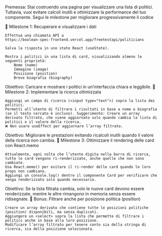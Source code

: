 Premessa: Stai costruendo una pagina per visualizzare una lista di politici. Tuttavia, vuoi evitare calcoli inutili e ottimizzare la
performance del tuo componente. Segui le milestone per migliorare progressivamente il codice

📌 Milestone 1: Recuperare e visualizzare i dati

    Effettua una chiamata API a
    https://boolean-spec-frontend.vercel.app/freetestapi/politicians

    Salva la risposta in uno stato React (useState).

    Mostra i politici in una lista di card, visualizzando almeno le seguenti proprietà:
        Nome (name)
        Immagine (image)
        Posizione (position)
        Breve biografia (biography)

Obiettivo: Caricare e mostrare i politici in un’interfaccia chiara e leggibile.
📌 Milestone 2: Implementare la ricerca ottimizzata

    Aggiungi un campo di ricerca (<input type="text">) sopra la lista dei politici.
    Permetti all’utente di filtrare i risultati in base a nome o biografia (se il testo cercato è incluso). Suggerimento: Creare un array derivato filtrato, che viene aggiornato solo quando cambia la lista di politici o il valore della ricerca.
    ❌ Non usare useEffect per aggiornare l’array filtrato.

Obiettivo: Migliorare le prestazioni evitando ricalcoli inutili quando il valore della ricerca non cambia.
📌 Milestone 3: Ottimizzare il rendering delle card con React.memo

    Attualmente, ogni volta che l’utente digita nella barra di ricerca, tutte le card vengono ri-renderizzate, anche quelle che non sono cambiate.
    Usa React.memo() per evitare il ri-render delle card quando le loro props non cambiano.
    Aggiungi un console.log() dentro il componente Card per verificare che venga renderizzato solo quando necessario.

Obiettivo: Se la lista filtrata cambia, solo le nuove card devono essere renderizzate, mentre le altre rimangono in memoria senza essere ridisegnate.
🎯 Bonus: Filtrare anche per posizione politica (position)

    Creare un array derivato che contiene tutte le posizioni politiche (position) disponibili, ma senza duplicati.
    Aggiungere un <select> sopra la lista che permette di filtrare i politici anche in base alla loro posizione.
    Modificare l’array filtrato per tenere conto sia della stringa di ricerca, sia della posizione selezionata.
